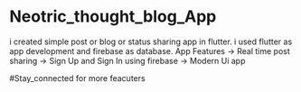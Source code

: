# Neotric_thought_blog_App
i created simple post or blog or status sharing app in flutter. i used flutter as app development and firebase as database.
App Features 
-> Real time post sharing
-> Sign Up and Sign In using firebase
-> Modern Ui app

#Stay_connected for more feacuters 
